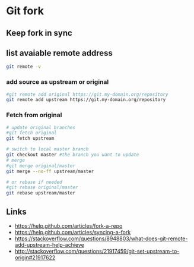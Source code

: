 # Git fork

## Keep fork in sync

## list avaiable remote address

```bash
git remote -v
```

### add source as upstream or original

```bash
#git remote add original https://git.my-domain.org/repository
git remote add upstream https://git.my-domain.org/repository
```

### Fetch from original

```bash
# update original branches
#git fetch original
git fetch upstream

# switch to local master branch
git checkout master #the branch you want to update
# merge
#git merge original/master
git merge --no-ff upstream/master

# or rebase if needed
#git rebase original/master
git rebase upstream/master
```

## Links

* https://help.github.com/articles/fork-a-repo
* https://help.github.com/articles/syncing-a-fork
* https://stackoverflow.com/questions/8948803/what-does-git-remote-add-upstream-help-achieve
* http://stackoverflow.com/questions/21917459/git-set-upstream-to-origin#21917622

